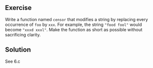 ## Exercise
Write a function named `censor` that modifies a string by replacing every
occurrence of `foo` by `xxx`. For example, the string `"food fool"` would become
`"xxxd xxxl"`. Make the function as short as possible without sacrificing
clarity.

## Solution
See 6.c

